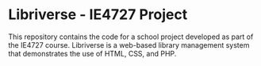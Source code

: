 # Libriverse - IE4727 Project

This repository contains the code for a school project developed as part of the IE4727 course. Libriverse is a web-based library management system that demonstrates the use of HTML, CSS, and PHP.
